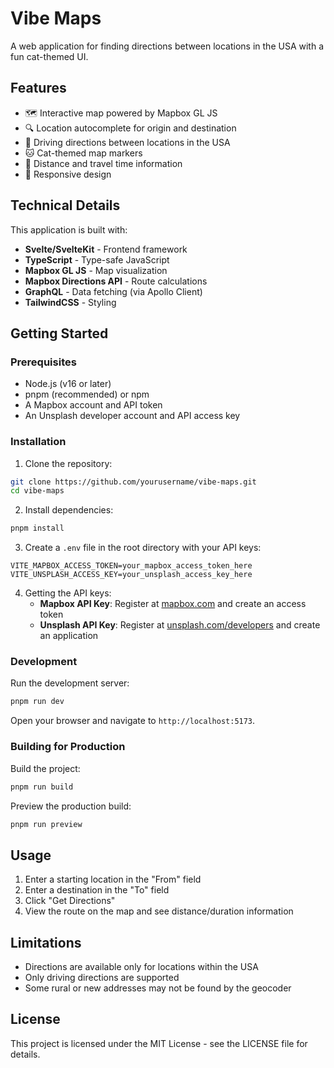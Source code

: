 # Vibe Maps

A web application for finding directions between locations in the USA with a fun cat-themed UI.

## Features

- 🗺️ Interactive map powered by Mapbox GL JS
- 🔍 Location autocomplete for origin and destination
- 🚗 Driving directions between locations in the USA
- 🐱 Cat-themed map markers
- 📏 Distance and travel time information
- 📱 Responsive design

## Technical Details

This application is built with:

- **Svelte/SvelteKit** - Frontend framework
- **TypeScript** - Type-safe JavaScript
- **Mapbox GL JS** - Map visualization
- **Mapbox Directions API** - Route calculations
- **GraphQL** - Data fetching (via Apollo Client)
- **TailwindCSS** - Styling

## Getting Started

### Prerequisites

- Node.js (v16 or later)
- pnpm (recommended) or npm
- A Mapbox account and API token
- An Unsplash developer account and API access key

### Installation

1. Clone the repository:

```bash
git clone https://github.com/yourusername/vibe-maps.git
cd vibe-maps
```

2. Install dependencies:

```bash
pnpm install
```

3. Create a `.env` file in the root directory with your API keys:

```
VITE_MAPBOX_ACCESS_TOKEN=your_mapbox_access_token_here
VITE_UNSPLASH_ACCESS_KEY=your_unsplash_access_key_here
```

4. Getting the API keys:
   - **Mapbox API Key**: Register at [mapbox.com](https://www.mapbox.com/) and create an access token
   - **Unsplash API Key**: Register at [unsplash.com/developers](https://unsplash.com/developers) and create an application

### Development

Run the development server:

```bash
pnpm run dev
```

Open your browser and navigate to `http://localhost:5173`.

### Building for Production

Build the project:

```bash
pnpm run build
```

Preview the production build:

```bash
pnpm run preview
```

## Usage

1. Enter a starting location in the "From" field
2. Enter a destination in the "To" field
3. Click "Get Directions"
4. View the route on the map and see distance/duration information

## Limitations

- Directions are available only for locations within the USA
- Only driving directions are supported
- Some rural or new addresses may not be found by the geocoder

## License

This project is licensed under the MIT License - see the LICENSE file for details.
